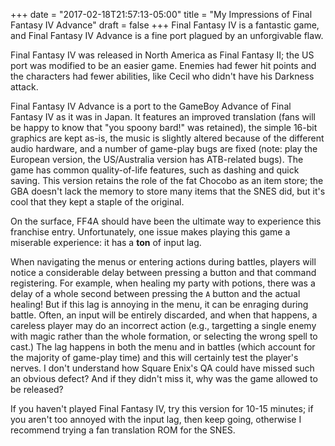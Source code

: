 +++
date = "2017-02-18T21:57:13-05:00"
title = "My Impressions of Final Fantasy IV Advance"
draft = false
+++
Final Fantasy IV is a fantastic game, and Final Fantasy IV Advance is a fine port plagued by an unforgivable flaw.

Final Fantasy IV was released in North America as Final Fantasy II; the US port was modified to be an easier game.  Enemies had fewer hit points and the characters had fewer abilities, like Cecil who didn't have his Darkness attack.

Final Fantasy IV Advance is a port to the GameBoy Advance of Final Fantasy IV as it was in Japan.  It features an improved translation (fans will be happy to know that "you spoony bard!" was retained), the simple 16-bit graphics are kept as-is, the music is slightly altered because of the different audio hardware, and a number of game-play bugs are fixed (note: play the European version, the US/Australia version has ATB-related bugs).  The game has common quality-of-life features, such as dashing and quick saving.  This version retains the role of the fat Chocobo as an item store; the GBA doesn't lack the memory to store many items that the SNES did, but it's cool that they kept a staple of the original.

On the surface, FF4A should have been the ultimate way to experience this franchise entry.  Unfortunately, one issue makes playing this game a miserable experience: it has a **ton** of input lag.

When navigating the menus or entering actions during battles, players will notice a considerable delay between pressing a button and that command registering.  For example, when healing my party with potions, there was a delay of a whole second between pressing the `A` button and the actual healing!  But if this lag is annoying in the menu, it can be enraging during battle.  Often, an input will be entirely discarded, and when that happens, a careless player may do an incorrect action (e.g., targetting a single enemy with magic rather than the whole formation, or selecting the wrong spell to cast.)  The lag happens in both the menu and in battles (which account for the majority of game-play time) and this will certainly test the player's nerves.  I don't understand how Square Enix's QA could have missed such an obvious defect?  And if they didn't miss it, why was the game allowed to be released?

If you haven't played Final Fantasy IV, try this version for 10-15 minutes; if you aren't too annoyed with the input lag, then keep going, otherwise I recommend trying a fan translation ROM for the SNES.
